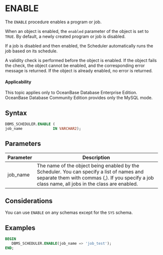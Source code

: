 # ENABLE

The `ENABLE` procedure enables a program or job.

When an object is enabled, the `enabled` parameter of the object is set to `TRUE`. By default, a newly created program or job is disabled.

If a job is disabled and then enabled, the Scheduler automatically runs the job based on its schedule.

A validity check is performed before the object is enabled. If the object fails the check, the object cannot be enabled, and the corresponding error message is returned. If the object is already enabled, no error is returned.

  <main id="notice" >
    <h4>Applicability</h4>
    <p>This topic applies only to OceanBase Database Enterprise Edition. OceanBase Database Community Edition provides only the MySQL mode. </p>
  </main>

## Syntax

```sql
DBMS_SCHEDULER.ENABLE (
job_name              IN VARCHAR2);
```

## Parameters

| Parameter | Description |
|------------------|----------------|
| job_name | The name of the object being enabled by the Scheduler. You can specify a list of names and separate them with commas (,). If you specify a job class name, all jobs in the class are enabled.  |


## Considerations

You can use `ENABLE` on any schemas except for the `SYS` schema.

## Examples

```sql
BEGIN
   DBMS_SCHEDULER.ENABLE(job_name => 'job_test');
END;
```
